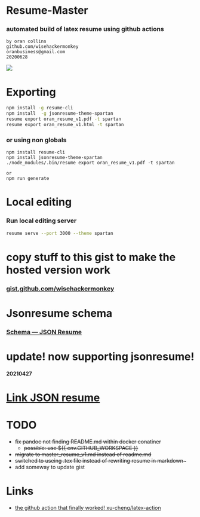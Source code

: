 # Resume-Master
### automated build of latex resume using github actions 
```
by oran collins
github.com/wisehackermonkey
oranbusiness@gmail.com
20200628
```
![](./Screenshot_1.png)
# Exporting
```bash
npm install -g resume-cli
npm install  -g jsonresume-theme-spartan
resume export oran_resume_v1.pdf -t spartan  
resume export oran_resume_v1.html -t spartan 
```
### or using non globals
```
npm install resume-cli
npm install jsonresume-theme-spartan
./node_modules/.bin/resume export oran_resume_v1.pdf -t spartan  

or 
npm run generate
```

# Local editing
### Run local editing server
```bash
resume serve --port 3000 --theme spartan  
```
# copy stuff to this gist to make the hosted version work
### [gist.github.com/wisehackermonkey](https://gist.github.com/wisehackermonkey/91ccf2d65d3ac9cdc68173a642568290)

# Jsonresume schema
### [Schema — JSON Resume](https://jsonresume.org/schema/)

# update! now supporting jsonresume!
#### 20210427
# [Link JSON resume](https://registry.jsonresume.org/wisehackermonkey)
# TODO
- ~~fix pandoc not finding README.md within docker conatiner~~
   - ~~possible: use ${{ env.GITHUB_WORKSPACE }}~~
- ~~migrate to master_resume_v1.md instead of readme.md~~
- ~~switched to useing .tex file instead of rewriting resume in markdown~~~
- add someway to update gist
# Links 
- [the github action that finally worked! xu-cheng/latex-action](https://github.com/xu-cheng/latex-action) 
